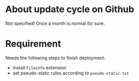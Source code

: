 # About update cycle on Github

Not specified! Once a month is normal for sure.

# Requirement

Needs the following steps to finish deployment:

- install `Fileinfo` extension
- set pseudo-static rules according to `pseudo-static.txt`